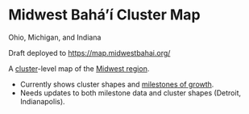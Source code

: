 # Midwest Bahá’í Cluster Map

Ohio, Michigan, and Indiana

Draft deployed to https://map.midwestbahai.org/

A [cluster](https://bahaipedia.org/Cluster)-level map of the [Midwest region](https://midwestbahai.org).

* Currently shows cluster shapes and [milestones of growth](https://midwestbahai.org/pathway-to-milestones/).
* Needs updates to both milestone data and cluster shapes (Detroit, Indianapolis).
